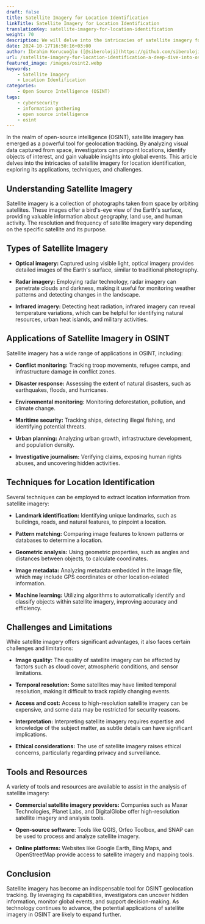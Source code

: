 ```yaml
---
draft: false
title: Satellite Imagery for Location Identification
linkTitle: Satellite Imagery for Location Identification
translationKey: satellite-imagery-for-location-identification
weight: 70
description: We will delve into the intricacies of satellite imagery for OSINT geolocation tracking, including its applications, techniques, and challenges.
date: 2024-10-17T16:50:16+03:00
author: İbrahim Korucuoğlu ([@siberoloji](https://github.com/siberoloji))
url: /satellite-imagery-for-location-identification-a-deep-dive-into-osint-geolocation-tracking/
featured_image: /images/osint2.webp
keywords:
    - Satellite Imagery
    - Location Identification
categories:
    - Open Source Intelligence (OSINT)
tags:
    - cybersecurity
    - information gathering
    - open source intelligence
    - osint
---
```



In the realm of open-source intelligence (OSINT), satellite imagery has emerged as a powerful tool for geolocation tracking. By analyzing visual data captured from space, investigators can pinpoint locations, identify objects of interest, and gain valuable insights into global events. This article delves into the intricacies of satellite imagery for location identification, exploring its applications, techniques, and challenges.

## **Understanding Satellite Imagery**

Satellite imagery is a collection of photographs taken from space by orbiting satellites. These images offer a bird's-eye view of the Earth's surface, providing valuable information about geography, land use, and human activity. The resolution and frequency of satellite imagery vary depending on the specific satellite and its purpose.

## **Types of Satellite Imagery**

* **Optical imagery:** Captured using visible light, optical imagery provides detailed images of the Earth's surface, similar to traditional photography.

* **Radar imagery:** Employing radar technology, radar imagery can penetrate clouds and darkness, making it useful for monitoring weather patterns and detecting changes in the landscape.

* **Infrared imagery:** Detecting heat radiation, infrared imagery can reveal temperature variations, which can be helpful for identifying natural resources, urban heat islands, and military activities.

## **Applications of Satellite Imagery in OSINT**

Satellite imagery has a wide range of applications in OSINT, including:

* **Conflict monitoring:** Tracking troop movements, refugee camps, and infrastructure damage in conflict zones.

* **Disaster response:** Assessing the extent of natural disasters, such as earthquakes, floods, and hurricanes.

* **Environmental monitoring:** Monitoring deforestation, pollution, and climate change.

* **Maritime security:** Tracking ships, detecting illegal fishing, and identifying potential threats.

* **Urban planning:** Analyzing urban growth, infrastructure development, and population density.

* **Investigative journalism:** Verifying claims, exposing human rights abuses, and uncovering hidden activities.

## **Techniques for Location Identification**

Several techniques can be employed to extract location information from satellite imagery:

* **Landmark identification:** Identifying unique landmarks, such as buildings, roads, and natural features, to pinpoint a location.

* **Pattern matching:** Comparing image features to known patterns or databases to determine a location.

* **Geometric analysis:** Using geometric properties, such as angles and distances between objects, to calculate coordinates.

* **Image metadata:** Analyzing metadata embedded in the image file, which may include GPS coordinates or other location-related information.

* **Machine learning:** Utilizing algorithms to automatically identify and classify objects within satellite imagery, improving accuracy and efficiency.

## **Challenges and Limitations**

While satellite imagery offers significant advantages, it also faces certain challenges and limitations:

* **Image quality:** The quality of satellite imagery can be affected by factors such as cloud cover, atmospheric conditions, and sensor limitations.

* **Temporal resolution:** Some satellites may have limited temporal resolution, making it difficult to track rapidly changing events.

* **Access and cost:** Access to high-resolution satellite imagery can be expensive, and some data may be restricted for security reasons.

* **Interpretation:** Interpreting satellite imagery requires expertise and knowledge of the subject matter, as subtle details can have significant implications.

* **Ethical considerations:** The use of satellite imagery raises ethical concerns, particularly regarding privacy and surveillance.

## **Tools and Resources**

A variety of tools and resources are available to assist in the analysis of satellite imagery:

* **Commercial satellite imagery providers:** Companies such as Maxar Technologies, Planet Labs, and DigitalGlobe offer high-resolution satellite imagery and analysis tools.

* **Open-source software:** Tools like QGIS, Orfeo Toolbox, and SNAP can be used to process and analyze satellite imagery.

* **Online platforms:** Websites like Google Earth, Bing Maps, and OpenStreetMap provide access to satellite imagery and mapping tools.

## **Conclusion**

Satellite imagery has become an indispensable tool for OSINT geolocation tracking. By leveraging its capabilities, investigators can uncover hidden information, monitor global events, and support decision-making. As technology continues to advance, the potential applications of satellite imagery in OSINT are likely to expand further.
